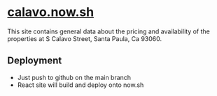 # [calavo.now.sh](calavo.now.sh)

This site contains general data about the pricing and
availability of the properties at S Calavo Street,
Santa Paula, Ca 93060.

## Deployment

- Just push to github on the main branch
- React site will build and deploy onto now.sh
